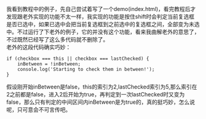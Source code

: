 我看到教程中的例子，先自己尝试着写了一个demo(index.html)，看完教程后才发现跟老外实现的功能不太一样，我实现的功能是按住shift时会判定当前复选框是否已选中，如果已选中会把当前复选框到之前选中的复选框之间，全部变为未选中。不过运行了下老外的例子，它的并没有这个功能，看来我曲解老外的意思了，不过既然已经写了这么多代码就不删除了。  
老外的这段代码确实巧妙：  
```
if (checkbox === this || checkbox === lastChecked) {
    inBetween = !inBetween;
    console.log('Starting to check them in between!');
}
```  
假设刚开始inBetween是false，this的索引为2,lastChecked索引为5,那么索引在2之前都是false，进入2后开始为true，再判定到一次lastChecked时又变为false，那么只有判定的中间区间内inBetween是为true的，真的挺巧妙，怎么说呢，只可意会不可言传吧。